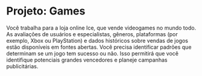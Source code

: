 # Projeto: Games

Você trabalha para a loja online Ice, que vende videogames no mundo todo. As avaliações de usuários e especialistas, gêneros, plataformas (por exemplo, Xbox ou PlayStation) e dados históricos sobre vendas de jogos estão disponíveis em fontes abertas. Você precisa identificar padrões que determinam se um jogo tem sucesso ou não. Isso permitirá que você identifique potenciais grandes vencedores e planeje campanhas publicitárias.
